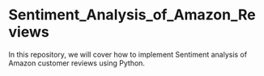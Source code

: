 # Sentiment_Analysis_of_Amazon_Reviews
In this repository, we will cover how to implement Sentiment analysis of Amazon customer reviews using Python.
